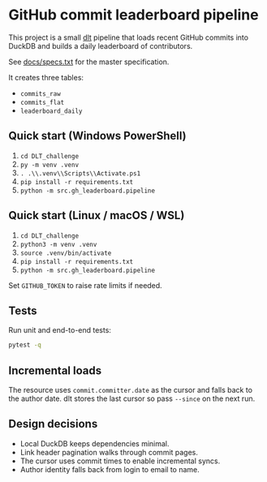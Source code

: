 # GitHub commit leaderboard pipeline

This project is a small [dlt](https://dlthub.com/) pipeline that loads recent
GitHub commits into DuckDB and builds a daily leaderboard of contributors.

See [docs/specs.txt](docs/specs.txt) for the master specification.

It creates three tables:

* `commits_raw`
* `commits_flat`
* `leaderboard_daily`

## Quick start (Windows PowerShell)

1. `cd DLT_challenge`
2. `py -m venv .venv`
3. `. .\\.venv\\Scripts\\Activate.ps1`
4. `pip install -r requirements.txt`
5. `python -m src.gh_leaderboard.pipeline`

## Quick start (Linux / macOS / WSL)

1. `cd DLT_challenge`
2. `python3 -m venv .venv`
3. `source .venv/bin/activate`
4. `pip install -r requirements.txt`
5. `python -m src.gh_leaderboard.pipeline`

Set `GITHUB_TOKEN` to raise rate limits if needed.

## Tests

Run unit and end-to-end tests:

```bash
pytest -q
```

## Incremental loads

The resource uses `commit.committer.date` as the cursor and falls back to the
author date. dlt stores the last cursor so pass `--since` on the next run.

## Design decisions

* Local DuckDB keeps dependencies minimal.
* Link header pagination walks through commit pages.
* The cursor uses commit times to enable incremental syncs.
* Author identity falls back from login to email to name.
